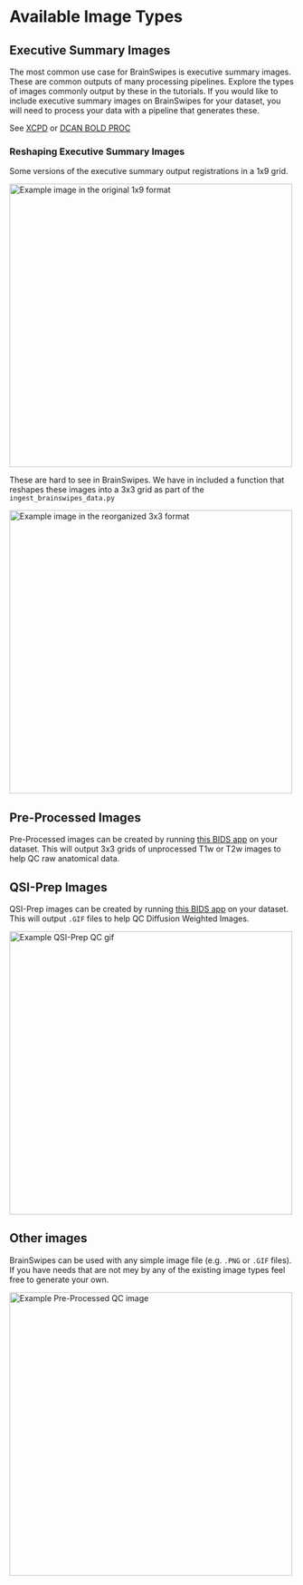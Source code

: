 # Available Image Types

## Executive Summary Images
The most common use case for BrainSwipes is executive summary images. These are common outputs of many processing pipelines.
Explore the types of images commonly output by these in the tutorials.
If you would like to include executive summary images on BrainSwipes for your dataset, you will need to process your data with a pipeline that generates these.

See [XCPD](https://github.com/PennLINC/xcp_d) or [DCAN BOLD PROC](https://github.com/DCAN-Labs/dcan_bold_processing)

### Reshaping Executive Summary Images
Some versions of the executive summary output registrations in a 1x9 grid.

<img src="../img/atlas-registration-row.png" alt="Example image in the original 1x9 format" width="500">

These are hard to see in BrainSwipes. We have in included a function that reshapes these images into a 3x3 grid as part of the `ingest_brainswipes_data.py`

<img src="../img/atlas-registration-grid.png" alt="Example image in the reorganized 3x3 format" width="500">

## Pre-Processed Images
Pre-Processed images can be created by running [this BIDS app](https://github.com/erikglee/HBCD_Raw_Anat_QC_Container) on your dataset. This will output 3x3 grids of unprocessed T1w or T2w images to help QC raw anatomical data.

## QSI-Prep Images
QSI-Prep images can be created by running [this BIDS app](https://github.com/DCAN-Labs/QSIPREP_HBCD_QC) on your dataset. This will output `.GIF` files to help QC Diffusion Weighted Images.

<img src="../img/qsi-qc.gif" alt="Example QSI-Prep QC gif" width="500">

## Other images
BrainSwipes can be used with any simple image file (e.g. `.PNG` or `.GIF` files).
If you have needs that are not mey by any of the existing image types feel free to generate your own.

<img src="../img/preprocessed.png" alt="Example Pre-Processed QC image" width="500"/>

